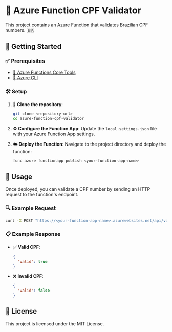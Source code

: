# 🔗 Azure Function CPF Validator

This project contains an Azure Function that validates Brazilian CPF numbers. 🇧🇷

## 🚀 Getting Started

### ✅ Prerequisites

- [🔧 Azure Functions Core Tools](https://docs.microsoft.com/en-us/azure/azure-functions/functions-run-local)  
- [📘 Azure CLI](https://docs.microsoft.com/en-us/cli/azure/install-azure-cli)

### 🛠️ Setup

1. **📂 Clone the repository**:  
   ```bash
   git clone <repository-url>  
   cd azure-function-cpf-validator
   ```

2. **⚙️ Configure the Function App**: Update the `local.settings.json` file with your Azure Function App settings.

3. **☁️ Deploy the Function**: Navigate to the project directory and deploy the function:  
   ```bash
   func azure functionapp publish <your-function-app-name>
   ```

## 📡 Usage

Once deployed, you can validate a CPF number by sending an HTTP request to the function's endpoint.

### 🔍 Example Request
```bash
curl -X POST "https://<your-function-app-name>.azurewebsites.net/api/validacpf" -H "Content-Type: application/json" -d '{"cpf": "12345678909"}'
```

### 📋 Example Response
- ✅ **Valid CPF**:  
   ```json
   {
     "valid": true
   }
   ```
- ❌ **Invalid CPF**:  
   ```json
   {
     "valid": false
   }
   ```

## 📜 License

This project is licensed under the MIT License.

